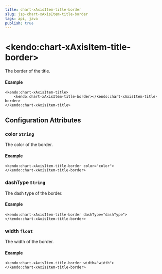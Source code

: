 ```yaml
---
title: chart-xAxisItem-title-border
slug: jsp-chart-xAxisItem-title-border
tags: api, java
publish: true
---
```


# \<kendo:chart-xAxisItem-title-border\>

The border of the title.

#### Example
    <kendo:chart-xAxisItem-title>
        <kendo:chart-xAxisItem-title-border></kendo:chart-xAxisItem-title-border>
    </kendo:chart-xAxisItem-title>

## Configuration Attributes

### color `String`

The color of the border.

#### Example
    <kendo:chart-xAxisItem-title-border color="color">
    </kendo:chart-xAxisItem-title-border>

### dashType `String`

The dash type of the border.

#### Example
    <kendo:chart-xAxisItem-title-border dashType="dashType">
    </kendo:chart-xAxisItem-title-border>

### width `float`

The width of the border.

#### Example
    <kendo:chart-xAxisItem-title-border width="width">
    </kendo:chart-xAxisItem-title-border>

